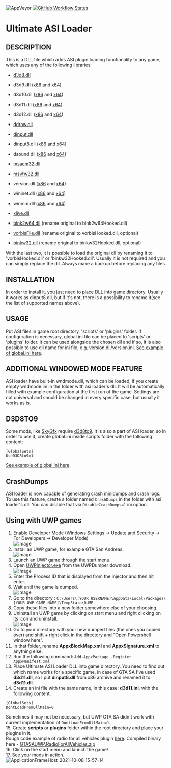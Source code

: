 ![AppVeyor](https://img.shields.io/appveyor/build/ThirteenAG/Ultimate-ASI-Loader?label=AppVeyor%20Build&logo=AppVeyor&logoColor=white)
[![GitHub Workflow Status](https://img.shields.io/github/actions/workflow/status/ThirteenAG/Ultimate-ASI-Loader/msbuild.yml?branch=master&label=GitHub%20Actions%20Build&logo=GitHub)](https://github.com/ThirteenAG/Ultimate-ASI-Loader/actions/workflows/msbuild.yml)

# Ultimate ASI Loader

## DESCRIPTION

This is a DLL file which adds ASI plugin loading functionality to any game, which uses any of the following libraries:

- [d3d8.dll](https://github.com/ThirteenAG/Ultimate-ASI-Loader/releases/download/Win32-latest/d3d8.zip)
- d3d9.dll ([x86](https://github.com/ThirteenAG/Ultimate-ASI-Loader/releases/download/Win32-latest/d3d9.zip) and [x64](https://github.com/ThirteenAG/Ultimate-ASI-Loader/releases/download/x64-latest/d3d9.zip))
- d3d10.dll ([x86](https://github.com/ThirteenAG/Ultimate-ASI-Loader/releases/download/Win32-latest/d3d10.zip) and [x64](https://github.com/ThirteenAG/Ultimate-ASI-Loader/releases/download/x64-latest/d3d10.zip))
- d3d11.dll ([x86](https://github.com/ThirteenAG/Ultimate-ASI-Loader/releases/download/Win32-latest/d3d11.zip) and [x64](https://github.com/ThirteenAG/Ultimate-ASI-Loader/releases/download/x64-latest/d3d11.zip))
- d3d12.dll ([x86](https://github.com/ThirteenAG/Ultimate-ASI-Loader/releases/download/Win32-latest/d3d12.zip) and [x64](https://github.com/ThirteenAG/Ultimate-ASI-Loader/releases/download/x64-latest/d3d12.zip))
- [ddraw.dll](https://github.com/ThirteenAG/Ultimate-ASI-Loader/releases/download/Win32-latest/ddraw.zip)
- [dinput.dll](https://github.com/ThirteenAG/Ultimate-ASI-Loader/releases/download/Win32-latest/dinput.zip)
- dinput8.dll ([x86](https://github.com/ThirteenAG/Ultimate-ASI-Loader/releases/download/Win32-latest/dinput8.zip) and [x64](https://github.com/ThirteenAG/Ultimate-ASI-Loader/releases/download/x64-latest/dinput8.zip))
- dsound.dll ([x86](https://github.com/ThirteenAG/Ultimate-ASI-Loader/releases/download/Win32-latest/dsound.zip) and [x64](https://github.com/ThirteenAG/Ultimate-ASI-Loader/releases/download/x64-latest/dsound.zip))
- [msacm32.dll](https://github.com/ThirteenAG/Ultimate-ASI-Loader/releases/download/Win32-latest/msacm32.zip)
- [msvfw32.dll](https://github.com/ThirteenAG/Ultimate-ASI-Loader/releases/download/Win32-latest/msvfw32.zip)
- version.dll ([x86](https://github.com/ThirteenAG/Ultimate-ASI-Loader/releases/download/Win32-latest/version.zip) and [x64](https://github.com/ThirteenAG/Ultimate-ASI-Loader/releases/download/x64-latest/version.zip))
- wininet.dll ([x86](https://github.com/ThirteenAG/Ultimate-ASI-Loader/releases/download/Win32-latest/wininet.zip) and [x64](https://github.com/ThirteenAG/Ultimate-ASI-Loader/releases/download/x64-latest/wininet.zip))
- winmm.dll ([x86](https://github.com/ThirteenAG/Ultimate-ASI-Loader/releases/download/Win32-latest/winmm.zip) and [x64](https://github.com/ThirteenAG/Ultimate-ASI-Loader/releases/download/x64-latest/winmm.zip))
- [xlive.dll](https://github.com/ThirteenAG/Ultimate-ASI-Loader/releases/download/Win32-latest/xlive.zip)

- [bink2w64.dll](https://github.com/ThirteenAG/Ultimate-ASI-Loader/releases/download/x64-latest/bink2w64.zip) (rename original to bink2w64Hooked.dll)
- [vorbisFile.dll](https://github.com/ThirteenAG/Ultimate-ASI-Loader/releases/download/Win32-latest/vorbisFile.zip) (rename original to vorbisHooked.dll, optional)
- [binkw32.dll](https://github.com/ThirteenAG/Ultimate-ASI-Loader/releases/download/Win32-latest/binkw32.zip) (rename original to binkw32Hooked.dll, optional)

With the last two, it is possible to load the original dll by renaming it to 'vorbisHooked.dll' or 'binkw32Hooked.dll'.
Usually it is not required and you can simply replace the dll. Always make a backup before replacing any files.

## INSTALLATION

In order to install it, you just need to place DLL into game directory. Usually it works as dinput8.dll, but if it's not, there is a possibility to rename it(see the list of supported names above).

## USAGE

Put ASI files in game root directory, 'scripts' or 'plugins' folder.
If configuration is necessary, global.ini file can be placed to 'scripts' or 'plugins' folder. It can be used alongside the chosen dll and if so, it is also possible to use dll name for ini file, e.g. version.dll/version.ini.
[See example of global.ini here](https://github.com/ThirteenAG/Ultimate-ASI-Loader/blob/master/data/scripts/global.ini).

## ADDITIONAL WINDOWED MODE FEATURE

ASI loader have built-in wndmode.dll, which can be loaded, if you create empty wndmode.ini in the folder with asi loader's dll. It will be automatically filled with example configuration at the first run of the game. Settings are not universal and should be changed in every specific case, but usually it works as is.

## D3D8TO9

Some mods, like [SkyGfx](https://github.com/aap/skygfx_vc) require [d3d8to9](https://github.com/crosire/d3d8to9). It is also a part of ASI loader, so in order to use it, create global.ini inside scripts folder with the following content:

```
[GlobalSets]
UseD3D8to9=1
```

[See example of global.ini here](https://github.com/ThirteenAG/Ultimate-ASI-Loader/blob/master/data/scripts/global.ini#L6).

## CrashDumps

ASI loader is now capable of generating crash minidumps and crash logs. To use this feature, create a folder named `CrashDumps` in the folder with asi loader's dll. You can disable that via `DisableCrashDumps=1` ini option.

## Using with UWP games

1. Enable Developer Mode (Windows Settings -> Update and Security -> For Developers -> Developer Mode)  
   ![image](https://user-images.githubusercontent.com/4904157/136562544-6d249514-203e-40c2-808f-34786b043ec5.png)
2. Install an UWP game, for example GTA San Andreas.  
   ![image](https://user-images.githubusercontent.com/4904157/136558440-553ef1f6-cf69-413b-903b-fd4203d6cc1f.png)
3. Launch an UWP game through the start menu.
4. Open [UWPInjector.exe](https://github.com/Wunkolo/UWPDumper) from the UWPDumper download.  
   ![image](https://user-images.githubusercontent.com/4904157/136558563-6e39dd67-778e-4159-bb3b-83c499017223.png)
5. Enter the Process ID that is displayed from the injector and then hit enter.
6. Wait until the game is dumped.  
   ![image](https://user-images.githubusercontent.com/4904157/136558813-8b7c271c-2475-40b9-a432-f9640f328a43.png)
7. Go to the directory : `C:\Users\[YOUR USERNAME]\AppData\Local\Packages\[YOUR UWP GAME NAME]\TempState\DUMP`
8. Copy these files into a new folder somewhere else of your choosing.
9. Uninstall an UWP game by clicking on start menu and right clicking on its icon and uninstall.  
   ![image](https://user-images.githubusercontent.com/4904157/136559019-bdd6d278-d2ae-4acf-b119-9933baab7d96.png)
10. Go to your directory with your new dumped files (the ones you copied over) and shift + right click in the directory and "Open Powershell window here".
11. In that folder, rename **AppxBlockMap.xml** and **AppxSignature.xml** to anything else.
12. Run the following command: `Add-AppxPackage -Register AppxManifest.xml`
13. Place Ultimate ASI Loader DLL into game directory. You need to find out which name works for a specific game, in case of GTA SA I've used **d3d11.dll**, so I put **dinput8.dll** from x86 archive and renamed it to **d3d11.dll**.
14. Create an ini file with the same name, in this case: **d3d11.ini**, with the following content:

```
[GlobalSets]
DontLoadFromDllMain=0
```

Sometimes it may not be necessary, but UWP GTA SA didn't work with current implementation of `DontLoadFromDllMain=1`.  
15. Create **scripts** or **plugins** folder within the root directory and place your plugins in it.  
Rough code example of radio for all vehicles plugin [here](https://gist.github.com/ThirteenAG/868a964b46b82ce5cebbd4a0823c69e4). Compiled binary here - [GTASAUWP.RadioForAllVehicles.zip](https://github.com/ThirteenAG/Ultimate-ASI-Loader/files/7311505/GTASAUWP.RadioForAllVehicles.zip)  
16. Click on the start menu and launch the game!  
17. See your mods in action.  
![ApplicationFrameHost_2021-10-08_15-57-14](https://user-images.githubusercontent.com/4904157/136561208-e989119e-1ef4-42c2-8b20-c1f81f4e0931.png)
